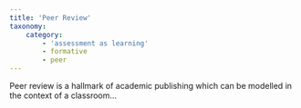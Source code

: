 ```yaml
---
title: 'Peer Review'
taxonomy:
    category:
        - 'assessment as learning'
        - formative
        - peer
---
```


Peer review is a hallmark of academic publishing which can be modelled in the context of a classroom...